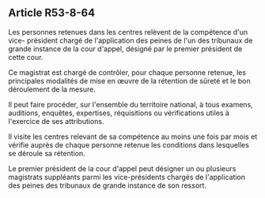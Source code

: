 Article R53-8-64
----
Les personnes retenues dans les centres relèvent de la compétence d'un vice-
président chargé de l'application des peines de l'un des tribunaux de grande
instance de la cour d'appel, désigné par le premier président de cette cour.

Ce magistrat est chargé de contrôler, pour chaque personne retenue, les
principales modalités de mise en œuvre de la rétention de sûreté et le bon
déroulement de la mesure.

Il peut faire procéder, sur l'ensemble du territoire national, à tous examens,
auditions, enquêtes, expertises, réquisitions ou vérifications utiles à
l'exercice de ses attributions.

Il visite les centres relevant de sa compétence au moins une fois par mois et
vérifie auprès de chaque personne retenue les conditions dans lesquelles se
déroule sa rétention.

Le premier président de la cour d'appel peut désigner un ou plusieurs magistrats
suppléants parmi les vice-présidents chargés de l'application des peines des
tribunaux de grande instance de son ressort.
